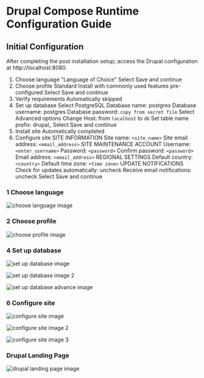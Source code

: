 # Drupal Compose Runtime Configuration Guide


## Initial Configuration


After completing the post installation setup; access the Drupal 
configuration at http://localhost:8080.


1. Choose language
   "Language of Choice"
   Select Save and continue
2. Choose profile
   Standard
   Install with commonly used features pre-configured
   Select Save and continue 
3. Verify requirements
   Automatically skipped
4. Set up database
   Select PostgreSQL
   Database name: postgres
   Database username: postgres
   Database password: `copy from secret file`
   Select Advanced options
   Change Host: from `localhost` to `db`
   Set table name prefix: drupal_
   Select Save and continue
5. Install site
   Automatically completed
6. Configure site
   SITE INFORMATION
     Site name: `<site_name>`
     Site email address: `<email_address>`
   SITE MAINTENANCE ACCOUNT 
     Username: `<enter_username>`
     Password: `<password>`
     Confirm password: `<password>`
     Email address: `<email_address>`
   REGIONAL SETTINGS
     Default country: `<country>` 
     Default time zone: `<time zone>`
  UPDATE NOTIFICATIONS
     Check for updates automatically: uncheck
     Receive email notifications: uncheck
  Select Save and continue


### 1 Choose language


![choose language image](./image/drupal_1_choose_language "Choose language")


### 2 Choose profile


![choose profile image](./image/drupal_2_choose_profile "Choose profile")


### 4 Set up database


![set up database image](./image/drupal_4_set_up_database "Set up database")

![set up database image 2](./image/drupal_4_set_up_database_2 "Set up database continued")

![set up database advance image](./image/drupal_4_set_up_database_advance "Set up database advance options")


### 6 Configure site


![configure site image](./image/drupal_6_configure_site "Configure site")

![configure site image 2](./image/drupal_6_configure_site_2 "Configure site continued")

![configure site image 3](./image/drupal_6_configure_site_3 "Configure site continued")


### Drupal Landing Page


![drupal landing page image](./image/drupal_landing_page "Drupal landing page")

